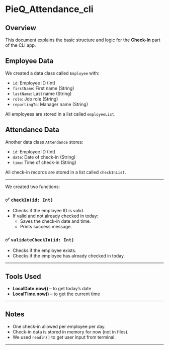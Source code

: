 # PieQ_Attendance_cli

## Overview

  This document explains the basic structure and logic for the **Check-In** part of the CLI app.

## Employee Data

We created a data class called `Employee` with:

- `id`: Employee ID (Int)
- `firstName`: First name (String)
- `lastName`: Last name (String)
- `role`: Job role (String)
- `reportingTo`: Manager name (String)

All employees are stored in a list called `employeeList`.


## Attendance Data

Another data class `Attendance` stores:

- `id`: Employee ID (Int)
- `date`: Date of check-in (String)
- `time`: Time of check-in (String)

All check-in records are stored in a list called `checkInList`.

---

We created two functions:

### ✅ `checkIn(id: Int)`
- Checks if the employee ID is valid.
- If valid and not already checked in today:
  - Saves the check-in date and time.
  - Prints success message.

### ✅ `validateCheckIn(id: Int)`
- Checks if the employee exists.
- Checks if the employee has already checked in today.

---

## Tools Used

- **LocalDate.now()** – to get today’s date
- **LocalTime.now()** – to get the current time

---

## Notes

- One check-in allowed per employee per day.
- Check-in data is stored in memory for now (not in files).
- We used `readln()` to get user input from terminal.

---






</pre>
